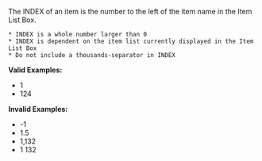 <!-- markdownlint-disable-file first-line-h1 -->
The INDEX of an item is the number to the left of the item name in the Item List Box.

```info
* INDEX is a whole number larger than 0
* INDEX is dependent on the item list currently displayed in the Item List Box
* Do not include a thousands-separator in INDEX
```

**Valid Examples:**

* 1
* 124

**Invalid Examples:**

* -1
* 1.5
* 1,132
* 1 132
